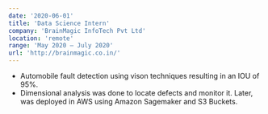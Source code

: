 ```yaml
---
date: '2020-06-01'
title: 'Data Science Intern'
company: 'BrainMagic InfoTech Pvt Ltd'
location: 'remote'
range: 'May 2020 – July 2020'
url: 'http://brainmagic.co.in/'
---
```


- Automobile fault detection using vison techniques resulting in an IOU of 95%. 
- Dimensional analysis was done to locate defects and monitor it. Later, was deployed in AWS using Amazon Sagemaker and S3 Buckets.

